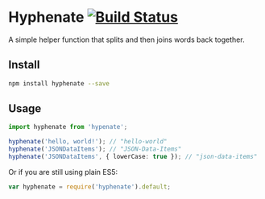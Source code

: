 # Hyphenate [![Build Status](https://travis-ci.org/vilic/hyphenate.svg)](https://travis-ci.org/vilic/hyphenate)

A simple helper function that splits and then joins words back together.

## Install

```sh
npm install hyphenate --save
```

## Usage

```ts
import hyphenate from 'hypenate';

hyphenate('hello, world!'); // "hello-world"
hyphenate('JSONDataItems'); // "JSON-Data-Items"
hyphenate('JSONDataItems', { lowerCase: true }); // "json-data-items"
```

Or if you are still using plain ES5:

```ts
var hyphenate = require('hyphenate').default;
```

